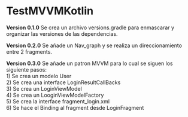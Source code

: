 # TestMVVMKotlin
**Version 0.1.0**   Se crea un archivo versions.gradle para enmascarar y organizar las versiones de las dependencias.

**Version 0.2.0**   Se añade un Nav_graph y se realiza un direccionamiento entre 2 fragments.

**Version 0.3.0**   Se añade un patron MVVM para lo cual se siguen los siguiente pasos:  
                    1) Se crea un modelo User  
                    2) Se crea una interface LoginResultCallBacks  
                    3) Se crea un LoginViewModel  
                    4) Se crea un LooginViewModelFactory  
                    5) Se crea la interface fragment_login.xml  
                    6) Se hace el Binding al fragment desde LoginFragment
